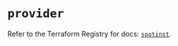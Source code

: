 # `provider`

Refer to the Terraform Registry for docs: [`spotinst`](https://registry.terraform.io/providers/spotinst/spotinst/1.158.0/docs).
